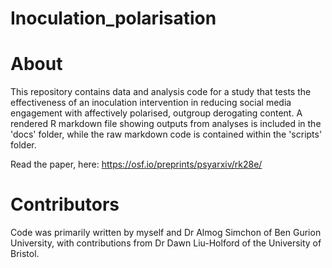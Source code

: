 # Inoculation_polarisation
# About

This repository contains data and analysis code for a study that tests the effectiveness of an inoculation intervention in reducing social media engagement with affectively polarised, outgroup derogating content. A rendered R markdown file showing outputs from analyses is included in the 'docs' folder, while the raw markdown code is contained within the 'scripts' folder.

Read the paper, here: https://osf.io/preprints/psyarxiv/rk28e/

# Contributors

Code was primarily written by myself and Dr Almog Simchon of Ben Gurion University, with contributions from Dr Dawn Liu-Holford of the University of Bristol.
